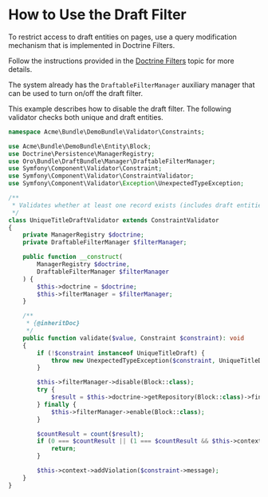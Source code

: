 <a id="draft-bundle-use-draft-filter"></a>

# How to Use the Draft Filter

To restrict access to draft entities on pages, use a query modification mechanism that is implemented in Doctrine Filters.

Follow the instructions provided in the <a href="https://www.doctrine-project.org/projects/doctrine-orm/en/2.7/reference/filters.html" target="_blank">Doctrine Filters</a> topic for more details.

The system already has the `DraftableFilterManager` auxiliary manager that can be used to turn on/off the draft filter.

This example describes how to disable the draft filter. The following validator checks both unique and draft entities.

```php
namespace Acme\Bundle\DemoBundle\Validator\Constraints;

use Acme\Bundle\DemoBundle\Entity\Block;
use Doctrine\Persistence\ManagerRegistry;
use Oro\Bundle\DraftBundle\Manager\DraftableFilterManager;
use Symfony\Component\Validator\Constraint;
use Symfony\Component\Validator\ConstraintValidator;
use Symfony\Component\Validator\Exception\UnexpectedTypeException;

/**
 * Validates whether at least one record exists (includes draft entities).
 */
class UniqueTitleDraftValidator extends ConstraintValidator
{
    private ManagerRegistry $doctrine;
    private DraftableFilterManager $filterManager;

    public function __construct(
        ManagerRegistry $doctrine,
        DraftableFilterManager $filterManager
    ) {
        $this->doctrine = $doctrine;
        $this->filterManager = $filterManager;
    }

    /**
     * {@inheritDoc}
     */
    public function validate($value, Constraint $constraint): void
    {
        if (!$constraint instanceof UniqueTitleDraft) {
            throw new UnexpectedTypeException($constraint, UniqueTitleDraft::class);
        }

        $this->filterManager->disable(Block::class);
        try {
            $result = $this->doctrine->getRepository(Block::class)->findBy(['title' => $value]);
        } finally {
            $this->filterManager->enable(Block::class);
        }

        $countResult = count($result);
        if (0 === $countResult || (1 === $countResult && $this->context->getObject() === current($result))) {
            return;
        }

        $this->context->addViolation($constraint->message);
    }
}
```

<!-- Frontend -->
